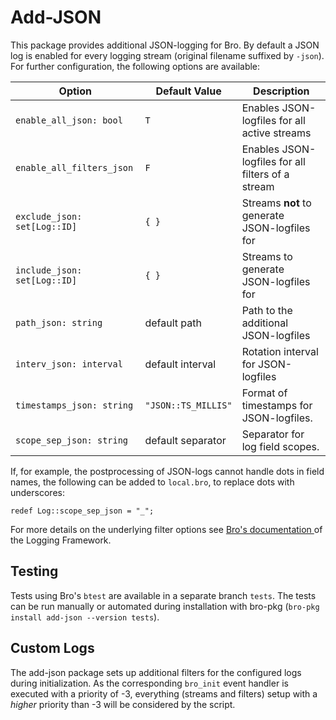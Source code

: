 # Add-JSON

This package provides additional JSON-logging for Bro. By default a JSON log is enabled for every
logging stream (original filename suffixed by `-json`). For further configuration, the following
options are available:

Option                       | Default Value       | Description
-----------------------------|---------------------|---------------------------------------------------
`enable_all_json: bool`      | `T`                 | Enables JSON-logfiles for all active streams
`enable_all_filters_json`    | `F`                 | Enables JSON-logfiles for all filters of a stream
`exclude_json: set[Log::ID]` | `{ }`               | Streams **not** to generate JSON-logfiles for
`include_json: set[Log::ID]` | `{ }`               | Streams to generate JSON-logfiles for
`path_json: string`          | default path        | Path to the additional JSON-logfiles
`interv_json: interval`      | default interval    | Rotation interval for JSON-logfiles
`timestamps_json: string`    | `"JSON::TS_MILLIS"` | Format of timestamps for JSON-logfiles.
`scope_sep_json: string`     | default separator   | Separator for log field scopes.

If, for example, the postprocessing of JSON-logs cannot handle dots in field names, the following can
be added to `local.bro`, to replace dots with underscores:

    redef Log::scope_sep_json = "_";

For more details on the underlying filter options see [Bro's documentation
](https://www.bro.org/sphinx/scripts/base/frameworks/logging/main.bro.html#type-Log::Filter)
of the Logging Framework.

## Testing

Tests using Bro's `btest` are available in a separate branch `tests`. The tests can be run manually
or automated during installation with bro-pkg (`bro-pkg install add-json --version tests`).

## Custom Logs

The add-json package sets up additional filters for the configured logs during initialization. As
the corresponding `bro_init` event handler is executed with a priority of -3, everything (streams
and filters) setup with a _higher_ priority than -3 will be considered by the script.
